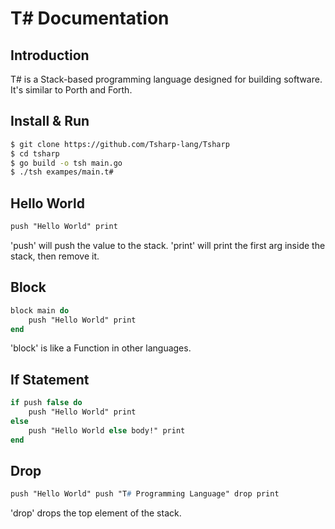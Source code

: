 # T# Documentation

## Introduction

T# is a Stack-based programming language designed for building software.
It's similar to Porth and Forth.

## Install & Run
```bash
$ git clone https://github.com/Tsharp-lang/Tsharp
$ cd tsharp
$ go build -o tsh main.go
$ ./tsh exampes/main.t#
```

## Hello World
```pascal
push "Hello World" print
```

'push' will push the value to the stack.
'print' will print the first arg inside the stack, then remove it.

## Block
```pascal
block main do
    push "Hello World" print
end
```

'block' is like a Function in other languages.

## If Statement
```pascal
if push false do
    push "Hello World" print
else
    push "Hello World else body!" print
end
```

## Drop
```pascal
push "Hello World" push "T# Programming Language" drop print
```

'drop' drops the top element of the stack.
